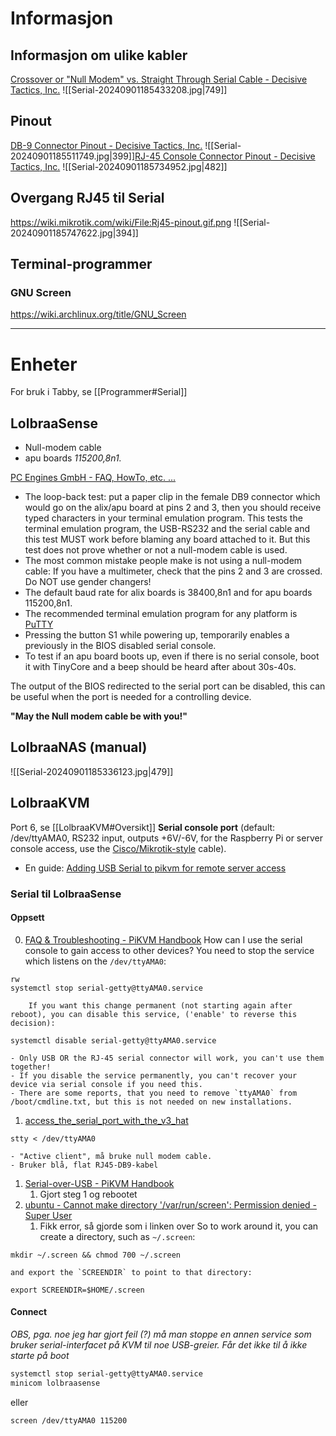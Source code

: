 # Informasjon
## Informasjon om ulike kabler
[Crossover or "Null Modem" vs. Straight Through Serial Cable - Decisive Tactics, Inc.](https://www.decisivetactics.com/support/view?article=crossover-or-null-modem-vs-straight-through-serial-cable)
![[Serial-20240901185433208.jpg|749]]

## Pinout
[DB-9 Connector Pinout - Decisive Tactics, Inc.](https://www.decisivetactics.com/support/view?article=db-9-connector-pinout) 
![[Serial-20240901185511749.jpg|399]][RJ-45 Console Connector Pinout - Decisive Tactics, Inc.](https://www.decisivetactics.com/support/view?article=rj45-connector-pinout)
![[Serial-20240901185734952.jpg|482]]

## Overgang RJ45 til Serial 
https://wiki.mikrotik.com/wiki/File:Rj45-pinout.gif.png
![[Serial-20240901185747622.jpg|394]]


## Terminal-programmer
### GNU Screen
https://wiki.archlinux.org/title/GNU_Screen

---
# Enheter
For bruk i Tabby, se [[Programmer#Serial]]
## LolbraaSense
- Null-modem cable
- apu boards *115200,8n1.*

[PC Engines GmbH - FAQ, HowTo, etc. ...](http://pcengines.ch/howto.php#serialconsole)
- The loop-back test: put a paper clip in the female DB9 connector which would go on the alix/apu board at pins 2 and 3, then you should receive typed characters in your terminal emulation program. This tests the terminal emulation program, the USB-RS232 and the serial cable and this test MUST work before blaming any board attached to it. But this test does not prove whether or not a null-modem cable is used.
- The most common mistake people make is not using a null-modem cable: If you have a multimeter, check that the pins 2 and 3 are crossed. Do NOT use gender changers!
- The default baud rate for alix boards is 38400,8n1 and for apu boards 115200,8n1.
- The recommended terminal emulation program for any platform is [PuTTY](http://www.chiark.greenend.org.uk/%7Esgtatham/putty/download.html)
- Pressing the button S1 while powering up, temporarily enables a previously in the BIOS disabled serial console.
- To test if an apu board boots up, even if there is no serial console, boot it with TinyCore and a beep should be heard after about 30s-40s.

  
The output of the BIOS redirected to the serial port can be disabled, this can be useful when the port is needed for a controlling device.  
  
**"May the Null modem cable be with you!"**

## LolbraaNAS (manual)
![[Serial-20240901185336123.jpg|479]]

## LolbraaKVM
Port 6, se [[LolbraaKVM#Oversikt]]
	**Serial console port** (default: /dev/ttyAMA0, RS232 input, outputs +6V/-6V, for the Raspberry Pi or server console access, use the [Cisco/Mikrotik-style](https://wiki.mikrotik.com/wiki/File:Rj45-pinout.gif.png) cable).

- En guide: [Adding USB Serial to pikvm for remote server access](https://www.reddit.com/r/pikvm/comments/papgzj/adding_usb_serial_to_pikvm_for_remote_server/)

### Serial til LolbraaSense
#### Oppsett
0. [FAQ & Troubleshooting - PiKVM Handbook](https://docs.pikvm.org/faq/#common-questions)
		How can I use the serial console to gain access to other devices?
		You need to stop the service which listens on the `/dev/ttyAMA0`:
```
rw 
systemctl stop serial-getty@ttyAMA0.service
```
		If you want this change permanent (not starting again after reboot), you can disable this service, ('enable' to reverse this decision):
```
systemctl disable serial-getty@ttyAMA0.service
```
	- Only USB OR the RJ-45 serial connector will work, you can't use them together!
	- If you disable the service permanently, you can't recover your device via serial console if you need this.
	- There are some reports, that you need to remove `ttyAMA0` from /boot/cmdline.txt, but this is not needed on new installations.
1. [access_the_serial_port_with_the_v3_hat](https://www.reddit.com/r/pikvm/comments/rt5l5l/access_the_serial_port_with_the_v3_hat/)
```
stty < /dev/ttyAMA0
```
	- "Active client", må bruke null modem cable.
	- Bruker blå, flat RJ45-DB9-kabel
1. [Serial-over-USB - PiKVM Handbook](https://docs.pikvm.org/usb_serial/)
	1. Gjort steg 1 og rebootet
2. [ubuntu - Cannot make directory '/var/run/screen': Permission denied - Super User](https://superuser.com/questions/1195962/cannot-make-directory-var-run-screen-permission-denied)
	1. Fikk error, så gjorde som i linken over
	So to work around it, you can create a directory, such as `~/.screen`:
```
mkdir ~/.screen && chmod 700 ~/.screen
```
	and export the `SCREENDIR` to point to that directory:
```
export SCREENDIR=$HOME/.screen
```
#### Connect
*OBS, pga. noe jeg har gjort feil (?) må man stoppe en annen service som bruker serial-interfacet på KVM til noe USB-greier. Får det ikke til å ikke starte på boot*
```sh
systemctl stop serial-getty@ttyAMA0.service
minicom lolbraasense
```

eller
```sh
screen /dev/ttyAMA0 115200
```